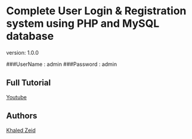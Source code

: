 # Complete User Login & Registration system using PHP and MySQL database

version: 1.0.0

###UserName : admin
###Password : admin

## Full Tutorial

[Youtube](https://www.youtube.com/channel/UCst8XXNxf9J88UdE6wX0fbQ)

## Authors

[Khaled Zeid](https://github.com/i5aledzeid)
